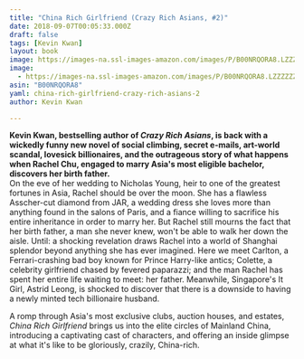 ```yaml
---
title: "China Rich Girlfriend (Crazy Rich Asians, #2)"
date: 2018-09-07T00:05:33.000Z
draft: false
tags: [Kevin Kwan]
layout: book
image: https://images-na.ssl-images-amazon.com/images/P/B00NRQORA8.LZZZZZZZ.jpg
image: 
  - https://images-na.ssl-images-amazon.com/images/P/B00NRQORA8.LZZZZZZZ.jpg
asin: "B00NRQORA8"
yaml: china-rich-girlfriend-crazy-rich-asians-2
author: Kevin Kwan

---
```


**Kevin Kwan, bestselling author of *Crazy Rich Asians*, is back with a wickedly funny new novel of social climbing, secret e-mails, art-world scandal, lovesick billionaires, and the outrageous story of what happens when Rachel Chu, engaged to marry Asia's most eligible bachelor, discovers her birth father.**   
On the eve of her wedding to Nicholas Young, heir to one of the greatest fortunes in Asia, Rachel should be over the moon. She has a flawless Asscher-cut diamond from JAR, a wedding dress she loves more than anything found in the salons of Paris, and a fiance willing to sacrifice his entire inheritance in order to marry her. But Rachel still mourns the fact that her birth father, a man she never knew, won't be able to walk her down the aisle. Until: a shocking revelation draws Rachel into a world of Shanghai splendor beyond anything she has ever imagined. Here we meet Carlton, a Ferrari-crashing bad boy known for Prince Harry-like antics; Colette, a celebrity girlfriend chased by fevered paparazzi; and the man Rachel has spent her entire life waiting to meet: her father. Meanwhile, Singapore's It Girl, Astrid Leong, is shocked to discover that there is a downside to having a newly minted tech billionaire husband.   
  
A romp through Asia's most exclusive clubs, auction houses, and estates, *China Rich Girlfriend* brings us into the elite circles of Mainland China, introducing a captivating cast of characters, and offering an inside glimpse at what it's like to be gloriously, crazily, China-rich.